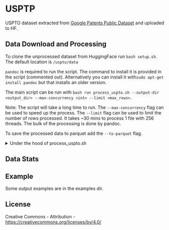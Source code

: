 # USPTP

USPTO dataset extracted from [Google Patents Public Dataset](https://cloud.google.com/blog/topics/public-datasets/google-patents-public-datasets-connecting-public-paid-and-private-patent-data) and uploaded to HF.

## Data Download and Processing

To clone the unprocessed dataset from HuggingFace run `bash setup.sh`. The default location is `/uspto/data`

`pandoc` is required to run the script. The command to install it is provided in the script (commented out). Alternatively you can install it with`sudo apt-get install pandoc` but that installs an older version.


The main script can be run with `bash run process_uspto.sh --output-dir <output_dir> --max-concurrency <int> --limit <max_rows>`.

Note: The script will take a long time to run. The `--max-concurrency` flag can be used to speed up the process. The `--limit` flag can be used to limit the number of rows processed.
It takes ~30 mins to process 1 file with 256 threads. The bulk of the processing is done by pandoc.

To save the processed data to parquet add the `--to-parquet` flag.

<details>
<summary>Under the hood of process_uspto.sh</summary>

### setup.sh has 3 main steps:

#### Usage
1. Ensure you are in the correct directory structure:
    1. The script expects to be run from the parent directory of the `uspto` directory.

#### Running the Script:
- Make sure the script has execute permissions. If not, run:
    ```sh
    chmod +x process_uspto.sh
    ```

#### It has the following steps:
1. The main bulk of the processing in the python script are the pandoc conversions. A progress bar is displayed for each column/file.

</details>


## Data Stats


## Example
Some output examples are in the examples dir.

## License
Creative Commons - Attribution - https://creativecommons.org/licenses/by/4.0/
